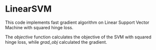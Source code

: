 # LinearSVM

This code implements fast gradient algorithm on Linear Support Vector Machine with squared hinge loss.

The *objective* function calculates the objective of the SVM with squared hinge loss, while *grad_obj* calculated the gradient.
